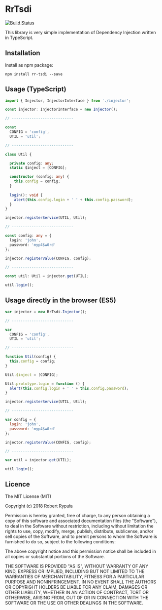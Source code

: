 # RrTsdi

[![Build Status](https://travis-ci.org/robertrypula/rr-tsdi.svg?branch=master)](https://travis-ci.org/robertrypula/rr-tsdi)

This library is very simple implementation of Dependency Injection
written in TypeScript.

## Installation

Install as npm package:

```
npm install rr-tsdi --save
```

## Usage (TypeScript)

```typescript
import { Injector, InjectorInterface } from './injector';

const injector: InjectorInterface = new Injector();

// ----------------------------

const
  CONFIG = 'config',
  UTIL = 'util';

// ----------------------------

class Util {

  private config: any;
  static $inject = [CONFIG];

  constructor (config: any) {
    this.config = config;
  }
  
  login(): void {
    alert(this.config.login + ' ' + this.config.password);
  }
}

injector.registerService(UTIL, Util);

// ----------------------------

const config: any = {
  login: 'john',
  password: 'myp4$w0rd'
};

injector.registerValue(CONFIG, config);

// ----------------------------

const util: Util = injector.get(UTIL);

util.login();

```

## Usage directly in the browser (ES5)

```javascript
var injector = new RrTsdi.Injector();

// ----------------------------

var
  CONFIG = 'config',
  UTIL = 'util';

// ----------------------------

function Util(config) {
  this.config = config;
}

Util.$inject = [CONFIG];

Util.prototype.login = function () {
  alert(this.config.login + ' ' + this.config.password);
}

injector.registerService(UTIL, Util);

// ----------------------------

var config = {
  login: 'john',
  password: 'myp4$w0rd'
};

injector.registerValue(CONFIG, config);

// ----------------------------

var util = injector.get(UTIL);

util.login();
```

## Licence

The MIT License (MIT)

Copyright (c) 2018 Robert Rypuła

Permission is hereby granted, free of charge, to any person obtaining a copy of
this software and associated documentation files (the "Software"), to deal in
the Software without restriction, including without limitation the rights to
use, copy, modify, merge, publish, distribute, sublicense, and/or sell copies of
the Software, and to permit persons to whom the Software is furnished to do so,
subject to the following conditions:

The above copyright notice and this permission notice shall be included in all
copies or substantial portions of the Software.

THE SOFTWARE IS PROVIDED "AS IS", WITHOUT WARRANTY OF ANY KIND, EXPRESS OR
IMPLIED, INCLUDING BUT NOT LIMITED TO THE WARRANTIES OF MERCHANTABILITY, FITNESS
FOR A PARTICULAR PURPOSE AND NONINFRINGEMENT. IN NO EVENT SHALL THE AUTHORS OR
COPYRIGHT HOLDERS BE LIABLE FOR ANY CLAIM, DAMAGES OR OTHER LIABILITY, WHETHER
IN AN ACTION OF CONTRACT, TORT OR OTHERWISE, ARISING FROM, OUT OF OR IN
CONNECTION WITH THE SOFTWARE OR THE USE OR OTHER DEALINGS IN THE SOFTWARE.

